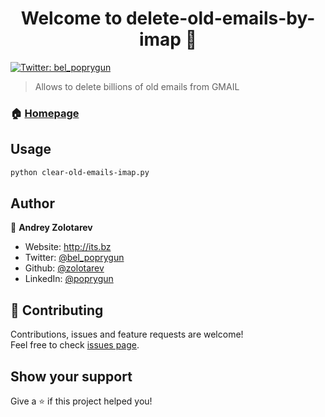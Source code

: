 <h1 align="center">Welcome to delete-old-emails-by-imap 👋</h1>
<p>
  <a href="https://twitter.com/bel_poprygun" target="_blank">
    <img alt="Twitter: bel_poprygun" src="https://img.shields.io/twitter/follow/bel_poprygun.svg?style=social" />
  </a>
</p>

> Allows to delete billions of old emails from GMAIL

### 🏠 [Homepage](https://dev.its.bz)

## Usage

```sh
python clear-old-emails-imap.py
```

## Author

👤 **Andrey Zolotarev**

* Website: http://its.bz
* Twitter: [@bel_poprygun](https://twitter.com/bel_poprygun)
* Github: [@zolotarev](https://github.com/zolotarev)
* LinkedIn: [@poprygun](https://linkedin.com/in/poprygun)

## 🤝 Contributing

Contributions, issues and feature requests are welcome!<br />Feel free to check [issues page](https://gitlab.com/poprygun/delete-old-emails-by-imap/-/issues). 

## Show your support

Give a ⭐️ if this project helped you!